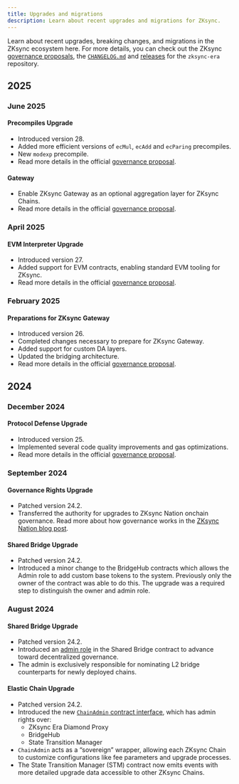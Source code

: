 ```yaml
---
title: Upgrades and migrations
description: Learn about recent upgrades and migrations for ZKsync.
---
```


Learn about recent upgrades, breaking changes, and migrations in the ZKsync ecosystem here.
For more details, you can check out the ZKsync [governance proposals](https://www.tally.xyz/gov/zksync/proposals),
the [`CHANGELOG.md`](https://github.com/matter-labs/zksync-era/blob/main/core/CHANGELOG.md) and
[releases](https://github.com/matter-labs/zksync-era/releases) for the `zksync-era` repository.

## 2025

### June 2025

#### Precompiles Upgrade

- Introduced version 28.
- Added more efficient versions of `ecMul`, `ecAdd` and `ecParing` precompiles.
- New `modexp` precompile.
- Read more details in the official [governance proposal](https://www.tally.xyz/gov/zksync/proposal/54063168049426383294336598998322383147338444177076559098597792110160570100155?govId=eip155:324:0x76705327e682F2d96943280D99464Ab61219e34f).

#### Gateway

- Enable ZKsync Gateway as an optional aggregation layer for ZKsync Chains.
- Read more details in the official [governance proposal](https://www.tally.xyz/gov/zksync/proposal/97689115420129047109255183628089175185608660755000395855946331923921270505453?govId=eip155:324:0x76705327e682F2d96943280D99464Ab61219e34f).

### April 2025

#### EVM Interpreter Upgrade

- Introduced version 27.
- Added support for EVM contracts, enabling standard EVM tooling for ZKsync.
- Read more details in the official [governance proposal](https://www.tally.xyz/gov/zksync/proposal/112142012854508751423955156601121618924383324119199970784935099214632480260394).

### February 2025

#### Preparations for ZKsync Gateway

- Introduced version 26.
- Completed changes necessary to prepare for ZKsync Gateway.
- Added support for custom DA layers.
- Updated the bridging architecture.
- Read more details in the official [governance proposal](https://www.tally.xyz/gov/zksync/proposal/67712324710515983914473127418805437707715095849437613773846173900686148862581).

## 2024

### December 2024

#### Protocol Defense Upgrade

- Introduced version 25.
- Implemented several code quality improvements and gas optimizations.
- Read more details in the official [governance proposal](https://www.tally.xyz/gov/zksync/proposal/39897055470405054808751466940888279812739313934036970931300785151980460250983).

### September 2024

#### Governance Rights Upgrade

- Patched version 24.2.
- Transferred the authority for upgrades to ZKsync Nation onchain governance. Read more about how governance works in the [ZKsync Nation blog post](https://blog.zknation.io/zksync-governance-system/).

#### Shared Bridge Upgrade

- Patched version 24.2.
- Introduced a minor change to the BridgeHub contracts which allows the Admin role to add custom base tokens to the system.
Previously only the owner of the contract was able to do this.
The upgrade was a required step to distinguish the owner and admin role.

### August 2024

#### Shared Bridge Upgrade

- Patched version 24.2.
- Introduced an [admin role](https://github.com/matter-labs/era-contracts/pull/727/files) in the Shared Bridge contract
to advance toward decentralized governance.
- The admin is exclusively responsible for nominating L2 bridge counterparts for newly deployed chains.

#### Elastic Chain Upgrade

- Patched version 24.2.
- Introduced the new [`ChainAdmin` contract interface](https://github.com/matter-labs/era-contracts/pull/598/files), which has admin rights over:
  - ZKsync Era Diamond Proxy
  - BridgeHub
  - State Transition Manager
- `ChainAdmin` acts as a “sovereign” wrapper, allowing each ZKsync Chain to customize configurations like fee parameters and upgrade processes.
- The State Transition Manager (STM) contract now emits events with more detailed upgrade data accessible to other ZKsync Chains.
